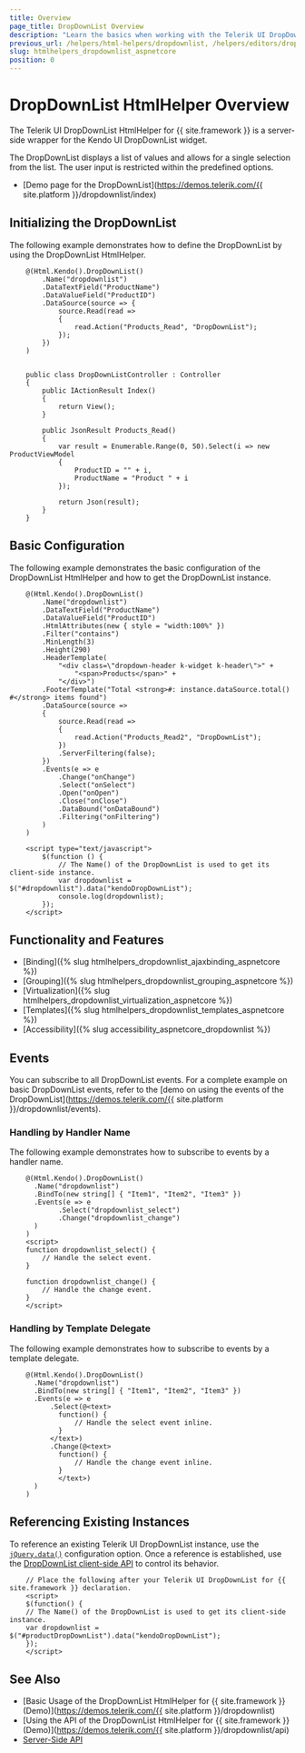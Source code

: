 ```yaml
---
title: Overview
page_title: DropDownList Overview
description: "Learn the basics when working with the Telerik UI DropDownList HtmlHelper for {{ site.framework }}."
previous_url: /helpers/html-helpers/dropdownlist, /helpers/editors/dropdownlist/overview
slug: htmlhelpers_dropdownlist_aspnetcore
position: 0
---
```


# DropDownList HtmlHelper Overview

The Telerik UI DropDownList HtmlHelper for {{ site.framework }} is a server-side wrapper for the Kendo UI DropDownList widget.

The DropDownList displays a list of values and allows for a single selection from the list. The user input is restricted within the predefined options.

* [Demo page for the DropDownList](https://demos.telerik.com/{{ site.platform }}/dropdownlist/index)

## Initializing the DropDownList

The following example demonstrates how to define the DropDownList by using the DropDownList HtmlHelper.

```Razor
    @(Html.Kendo().DropDownList()
        .Name("dropdownlist")
        .DataTextField("ProductName")
        .DataValueField("ProductID")
        .DataSource(source => {
            source.Read(read =>
            {
                read.Action("Products_Read", "DropDownList");
            });
        })
    )
```
```Controller

    public class DropDownListController : Controller
    {
        public IActionResult Index()
        {
            return View();
        }

        public JsonResult Products_Read()
        {
            var result = Enumerable.Range(0, 50).Select(i => new ProductViewModel
            {
                ProductID = "" + i,
                ProductName = "Product " + i
            });

            return Json(result);
        }
    }
```

## Basic Configuration

The following example demonstrates the basic configuration of the DropDownList HtmlHelper and how to get the DropDownList instance.

```
    @(Html.Kendo().DropDownList()
        .Name("dropdownlist")
        .DataTextField("ProductName")
        .DataValueField("ProductID")
        .HtmlAttributes(new { style = "width:100%" })
        .Filter("contains")
        .MinLength(3)
        .Height(290)
        .HeaderTemplate(
            "<div class=\"dropdown-header k-widget k-header\">" +
                "<span>Products</span>" +
            "</div>")
        .FooterTemplate("Total <strong>#: instance.dataSource.total() #</strong> items found")
        .DataSource(source =>
        {
            source.Read(read =>
            {
                read.Action("Products_Read2", "DropDownList");
            })
            .ServerFiltering(false);
        })
        .Events(e => e
            .Change("onChange")
            .Select("onSelect")
            .Open("onOpen")
            .Close("onClose")
            .DataBound("onDataBound")
            .Filtering("onFiltering")
        )
    )

    <script type="text/javascript">
        $(function () {
            // The Name() of the DropDownList is used to get its client-side instance.
            var dropdownlist = $("#dropdownlist").data("kendoDropDownList");
            console.log(dropdownlist);
        });
    </script>
```

## Functionality and Features

* [Binding]({% slug htmlhelpers_dropdownlist_ajaxbinding_aspnetcore %})
* [Grouping]({% slug htmlhelpers_dropdownlist_grouping_aspnetcore %})
* [Virtualization]({% slug htmlhelpers_dropdownlist_virtualization_aspnetcore %})
* [Templates]({% slug htmlhelpers_dropdownlist_templates_aspnetcore %})
* [Accessibility]({% slug accessibility_aspnetcore_dropdownlist %})

## Events

You can subscribe to all DropDownList events. For a complete example on basic DropDownList events, refer to the [demo on using the events of the DropDownList](https://demos.telerik.com/{{ site.platform }}/dropdownlist/events).

### Handling by Handler Name

The following example demonstrates how to subscribe to events by a handler name.

        @(Html.Kendo().DropDownList()
          .Name("dropdownlist")
          .BindTo(new string[] { "Item1", "Item2", "Item3" })
          .Events(e => e
                .Select("dropdownlist_select")
                .Change("dropdownlist_change")
          )
        )
        <script>
        function dropdownlist_select() {
            // Handle the select event.
        }

        function dropdownlist_change() {
            // Handle the change event.
        }
        </script>


### Handling by Template Delegate

The following example demonstrates how to subscribe to events by a template delegate.

        @(Html.Kendo().DropDownList()
          .Name("dropdownlist")
          .BindTo(new string[] { "Item1", "Item2", "Item3" })
          .Events(e => e
              .Select(@<text>
                function() {
                    // Handle the select event inline.
                }
              </text>)
              .Change(@<text>
                function() {
                    // Handle the change event inline.
                }
                </text>)
          )
        )


## Referencing Existing Instances

To reference an existing Telerik UI DropDownList instance, use the [`jQuery.data()`](http://api.jquery.com/jQuery.data/) configuration option. Once a reference is established, use the [DropDownList client-side API](http://docs.telerik.com/kendo-ui/api/javascript/ui/dropdownlist#methods) to control its behavior.

        // Place the following after your Telerik UI DropDownList for {{ site.framework }} declaration.
        <script>
        $(function() {
        // The Name() of the DropDownList is used to get its client-side instance.
        var dropdownlist = $("#productDropDownList").data("kendoDropDownList");
        });
        </script>

## See Also

* [Basic Usage of the DropDownList HtmlHelper for {{ site.framework }} (Demo)](https://demos.telerik.com/{{ site.platform }}/dropdownlist)
* [Using the API of the DropDownList HtmlHelper for {{ site.framework }} (Demo)](https://demos.telerik.com/{{ site.platform }}/dropdownlist/api)
* [Server-Side API](/api/dropdownlist)
